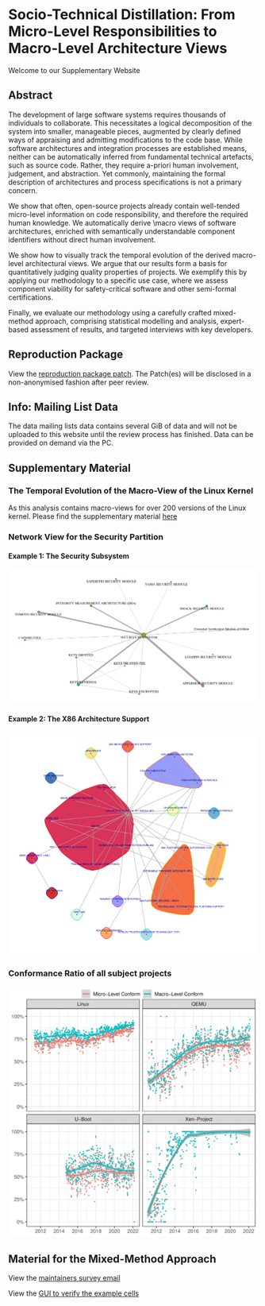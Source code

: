 # Socio-Technical Distillation: From Micro-Level Responsibilities to Macro-Level Architecture Views

Welcome to our Supplementary Website

## Abstract

The development of large software systems requires thousands of individuals to collaborate. This necessitates a logical decomposition of the system into smaller, manageable pieces, augmented by clearly defined ways of appraising and admitting modifications to the code base. While software architectures and integration processes are established means, neither can be automatically inferred from fundamental technical artefacts, such as source code. Rather, they require a-priori human involvement, judgement, and abstraction. Yet commonly, maintaining the formal description of architectures and process specifications is not a primary concern.

We show that often, open-source projects already contain well-tended micro-level information on code responsibility, and therefore the required human knowledge. We automatically derive \macro views of software architectures, enriched with semantically understandable component identifiers without direct human involvement.

We show how to visually track the temporal evolution of the derived macro-level architectural views. We argue that our results form a basis for quantitatively judging quality properties of projects. We exemplify this by applying our methodology to a specific use case, where we assess component viability for safety-critical software and other semi-formal certifications.

Finally, we evaluate our methodology using a carefully crafted mixed-method approach, comprising statistical modelling and analysis, expert-based assessment of results, and targeted interviews with key developers.

## Reproduction Package

View the [reproduction package patch](/0001-repro-package.patch). The Patch(es)
will be disclosed in a non-anonymised fashion after peer review.

## Info: Mailing List Data

The data mailing lists data contains several GiB of data and will not be
uploaded to this website until the review process has finished. Data can be
provided on demand via the PC.

## Supplementary Material

### The Temporal Evolution of the Macro-View of the Linux Kernel

As this analysis contains macro-views for over 200 versions of the Linux
kernel. Please find the supplementary material [here](evolution_linux/index.md)

### Network View for the Security Partition

#### Example 1: The Security Subsystem

![](security.png)

#### Example 2: The X86 Architecture Support

![](X86-Architecture-network-view.png)

### Conformance Ratio of all subject projects

![](conform_ratio.all.png)

## Material for the Mixed-Method Approach

View the [maintainers survey email](Maintainers-Survey.md)

View the [GUI to verify the example cells](cluster_gui.tar.gz)
